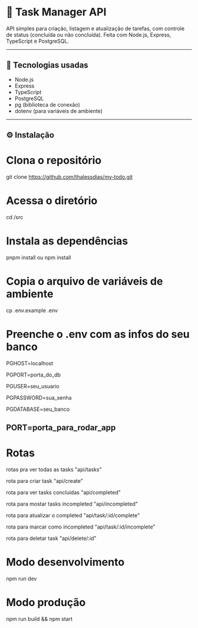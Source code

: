 # 📝 Task Manager API

API simples para criação, listagem e atualização de tarefas, com controle de status (concluída ou não concluída). Feita com Node.js, Express, TypeScript e PostgreSQL.

---

## 🚀 Tecnologias usadas

- Node.js
- Express
- TypeScript
- PostgreSQL
- pg (biblioteca de conexão)
- dotenv (para variáveis de ambiente)

---

## ⚙️ Instalação

# Clona o repositório

git clone https://github.com/thalessdias/my-todo.git

# Acessa o diretório

cd /src

# Instala as dependências

pnpm install ou npm install

# Copia o arquivo de variáveis de ambiente

cp .env.example .env

# Preenche o .env com as infos do seu banco

PGHOST=localhost

PGPORT=porta_do_db

PGUSER=seu_usuario

PGPASSWORD=sua_senha

PGDATABASE=seu_banco

## PORT=porta_para_rodar_app

# Rotas

rotas pra ver todas as tasks
"api/tasks"

rota para criar task
"api/create"

rota para ver tasks concluidas
"api/completed"

rota para mostar tasks incompleted
"api/incompleted"

rota para atualizar o completed
"api/task/:id/complete"

rota para marcar como incompleted
"api/task/:id/incomplete"

rota para deletar task
"api/delete/:id"

# Modo desenvolvimento

npm run dev

# Modo produção

npm run build && npm start
